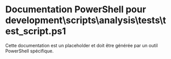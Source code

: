 # Documentation PowerShell pour development\scripts\analysis\tests\test_script.ps1

Cette documentation est un placeholder et doit être générée par un outil PowerShell spécifique.
